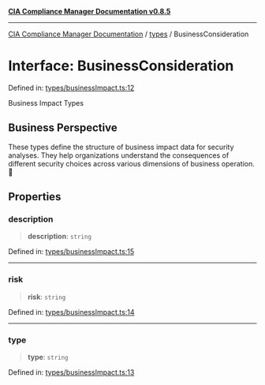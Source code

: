 [**CIA Compliance Manager Documentation v0.8.5**](../../README.md)

***

[CIA Compliance Manager Documentation](../../modules.md) / [types](../README.md) / BusinessConsideration

# Interface: BusinessConsideration

Defined in: [types/businessImpact.ts:12](https://github.com/Hack23/cia-compliance-manager/blob/b7c3bc9644fb5b9d82b5b184ba290206da25104b/src/types/businessImpact.ts#L12)

Business Impact Types

## Business Perspective

These types define the structure of business impact data for security analyses.
They help organizations understand the consequences of different security
choices across various dimensions of business operation. 💼

## Properties

### description

> **description**: `string`

Defined in: [types/businessImpact.ts:15](https://github.com/Hack23/cia-compliance-manager/blob/b7c3bc9644fb5b9d82b5b184ba290206da25104b/src/types/businessImpact.ts#L15)

***

### risk

> **risk**: `string`

Defined in: [types/businessImpact.ts:14](https://github.com/Hack23/cia-compliance-manager/blob/b7c3bc9644fb5b9d82b5b184ba290206da25104b/src/types/businessImpact.ts#L14)

***

### type

> **type**: `string`

Defined in: [types/businessImpact.ts:13](https://github.com/Hack23/cia-compliance-manager/blob/b7c3bc9644fb5b9d82b5b184ba290206da25104b/src/types/businessImpact.ts#L13)
